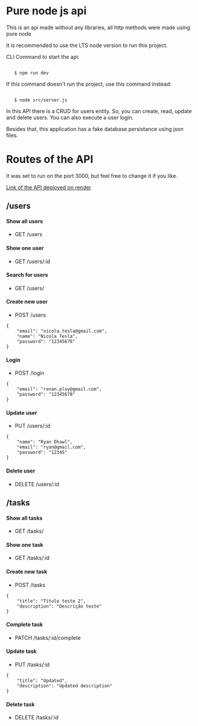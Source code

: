 # Pure node js api

 This is an api made without any libraries, all http methods were made using pure node

 It is recommended to use the LTS node version to run this project.

 CLI Command to start the api:
 ```

    $ npm run dev

 ```
 If this command doesn't run the project, use this command instead:
 ```

    $ node src/server.js

 ```
 In this API there is a CRUD for users entity. So, you can create, read, update and delete users. You can also execute a user login. 
 
 Besides that, this application has a fake database persistance using json files.


 # Routes of the API

 It was set to run on the port 3000, but feel free to change it if you like.

 <a href="https://pure-node-crud-application.onrender.com/">Link of the API deployed on render</a>

## /users

#### Show all users
- GET /users



#### Show one user
- GET /users/:id



#### Search for users
- GET /users/
  


#### Create new user
- POST /users

```
{
    "email": "nicola.tesla@gmail.com",
    "name": "Nicola Tesla",
    "password": "12345678"
}
```

#### Login
- POST /login

```
{
    "email": "renan.play@gmail.com",
    "password": "12345678"
}
```

#### Update user
- PUT /users/:id

```
{
    "name": "Ryan Dhawl",
    "email": "ryan@gmail.com",
    "password": "12345"
}
```

#### Delete user
- DELETE /users/:id

## /tasks

#### Show all tasks
- GET /tasks/



#### Show one task
- GET /tasks/:id



#### Create new task
- POST /tasks

```
{
    "title": "Título teste 2",
    "description": "Descrição teste"
}
```

#### Complete task
- PATCH /tasks/:id/complete


#### Update task
- PUT /tasks/:id
```
{
    "title": "Updated",
    "description": "Updated description"
}
```

#### Delete task
- DELETE /tasks/:id

